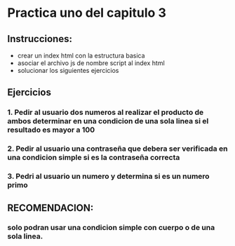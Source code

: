 # Practica uno del capitulo 3

## Instrucciones:
- crear un index html con la estructura basica
- asociar el archivo js de nombre script al index html
- solucionar los siguientes ejercicios

## Ejercicios
### 1. Pedir al usuario dos numeros al realizar el producto de ambos determinar en una condicion de una sola linea si el resultado es mayor a 100
### 2. Pedir al usuario una contraseña que debera ser verificada en una condicion simple si es la contraseña correcta
### 3. Pedri al usuario un numero y determina si es un numero primo
## RECOMENDACION:
### solo podran usar una condicion simple con cuerpo o de una sola linea.